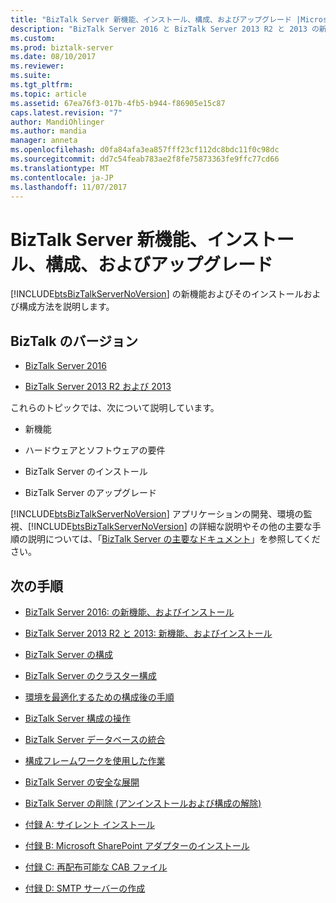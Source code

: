 ```yaml
---
title: "BizTalk Server 新機能、インストール、構成、およびアップグレード |Microsoft ドキュメント"
description: "BizTalk Server 2016 と BizTalk Server 2013 R2 と 2013 の新しい、およびインストールと構成の概要"
ms.custom: 
ms.prod: biztalk-server
ms.date: 08/10/2017
ms.reviewer: 
ms.suite: 
ms.tgt_pltfrm: 
ms.topic: article
ms.assetid: 67ea76f3-017b-4fb5-b944-f86905e15c87
caps.latest.revision: "7"
author: MandiOhlinger
ms.author: mandia
manager: anneta
ms.openlocfilehash: d0fa84afa3ea857fff23cf112dc8bdc11f0c98dc
ms.sourcegitcommit: dd7c54feab783ae2f8fe75873363fe9ffc77cd66
ms.translationtype: MT
ms.contentlocale: ja-JP
ms.lasthandoff: 11/07/2017
---
```

# <a name="biztalk-server-whats-new-install-configuration-and-upgrade"></a>BizTalk Server 新機能、インストール、構成、およびアップグレード
[!INCLUDE[btsBizTalkServerNoVersion](../includes/btsbiztalkservernoversion-md.md)] の新機能およびそのインストールおよび構成方法を説明します。 

## <a name="biztalk-versions"></a>BizTalk のバージョン

* [BizTalk Server 2016](../install-and-config-guides/biztalk-server-2016-what-s-new-and-installation.md)
  
*  [BizTalk Server 2013 R2 および 2013](../install-and-config-guides/biztalk-server-2013-and-2013-r2-what-s-new-install-and-upgrade.md)

これらのトピックでは、次について説明しています。  
  
-   新機能 

-   ハードウェアとソフトウェアの要件
  
-   BizTalk Server のインストール
  
-   BizTalk Server のアップグレード

  
 [!INCLUDE[btsBizTalkServerNoVersion](../includes/btsbiztalkservernoversion-md.md)] アプリケーションの開発、環境の監視、[!INCLUDE[btsBizTalkServerNoVersion](../includes/btsbiztalkservernoversion-md.md)] の詳細な説明やその他の主要な手順の説明については、「[BizTalk Server の主要なドキュメント](../core/biztalk-server-core-documentation.md)」を参照してください。 
  
## <a name="next-steps"></a>次の手順

- [BizTalk Server 2016: の新機能、およびインストール](../install-and-config-guides/biztalk-server-2016-what-s-new-and-installation.md)
  
- [BizTalk Server 2013 R2 と 2013: 新機能、およびインストール](../install-and-config-guides/biztalk-server-2013-and-2013-r2-what-s-new-install-and-upgrade.md)

- [BizTalk Server の構成](../install-and-config-guides/configure-biztalk-server.md)

- [BizTalk Server のクラスター構成](../install-and-config-guides/configure-biztalk-server-in-a-cluster.md)

- [環境を最適化するための構成後の手順](../install-and-config-guides/post-configuration-steps-to-optimize-your-environment.md)

- [BizTalk Server 構成の操作](../install-and-config-guides/import-and-export-biztalk-server-configuration.md)

- [BizTalk Server データベースの統合](../install-and-config-guides/consolidate-the-biztalk-server-databases2.md)

- [構成フレームワークを使用した作業](../install-and-config-guides/working-with-the-configuration-framework.md)

- [BizTalk Server の安全な展開](../install-and-config-guides/securing-your-biztalk-server-deployment.md)

- [BizTalk Server の削除 (アンインストールおよび構成の解除)](../install-and-config-guides/uninstall-and-unconfigure-biztalk-server-to-remove-it.md)

- [付録 A: サイレント インストール](../install-and-config-guides/appendix-a-silent-installation.md)

- [付録 B: Microsoft SharePoint アダプターのインストール](../install-and-config-guides/appendix-b-install-the-microsoft-sharepoint-adapter.md)

- [付録 C: 再配布可能な CAB ファイル](../install-and-config-guides/appendix-c-redistributable-cab-files.md)

- [付録 D: SMTP サーバーの作成](../install-and-config-guides/appendix-d-create-the-smtp-server.md)